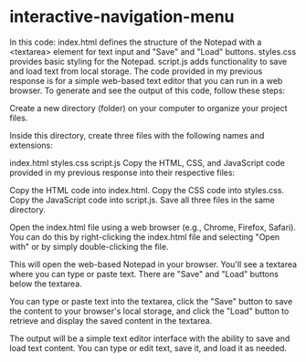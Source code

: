 # interactive-navigation-menu
In this code:  index.html defines the structure of the Notepad with a &lt;textarea> element for text input and "Save" and "Load" buttons. styles.css provides basic styling for the Notepad. script.js adds functionality to save and load text from local storage.
The code provided in my previous response is for a simple web-based text editor that you can run in a web browser. To generate and see the output of this code, follow these steps:

Create a new directory (folder) on your computer to organize your project files.

Inside this directory, create three files with the following names and extensions:

index.html
styles.css
script.js
Copy the HTML, CSS, and JavaScript code provided in my previous response into their respective files:

Copy the HTML code into index.html.
Copy the CSS code into styles.css.
Copy the JavaScript code into script.js.
Save all three files in the same directory.

Open the index.html file using a web browser (e.g., Chrome, Firefox, Safari). You can do this by right-clicking the index.html file and selecting "Open with" or by simply double-clicking the file.

This will open the web-based Notepad in your browser. You'll see a textarea where you can type or paste text. There are "Save" and "Load" buttons below the textarea.

You can type or paste text into the textarea, click the "Save" button to save the content to your browser's local storage, and click the "Load" button to retrieve and display the saved content in the textarea.

The output will be a simple text editor interface with the ability to save and load text content. You can type or edit text, save it, and load it as needed.
